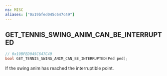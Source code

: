 ```yaml
---
ns: MISC
aliases: ["0x19bfed045c647c49"]
---
```

## GET_TENNIS_SWING_ANIM_CAN_BE_INTERRUPTED

```c
// 0x19BFED045C647C49
bool GET_TENNIS_SWING_ANIM_CAN_BE_INTERRUPTED(Ped ped);
```

If the swing anim has reached the interruptible point.

